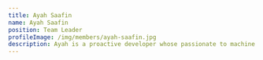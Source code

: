 ```yaml
---
title: Ayah Saafin
name: Ayah Saafin
position: Team Leader
profileImage: /img/members/ayah-saafin.jpg
description: Ayah is a proactive developer whose passionate to machine lerning and seeks to be a data scientist. She loves mandala art, classical Music, and Jazz. she started OSC because she believes that knowledge, sources and achievements are made to be shared.
---
```


